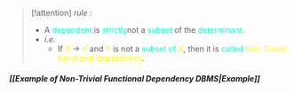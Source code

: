 >[!attention] *rule :*
>- A <span style="color:#00ffcc">dependent</span> is <span style="color:#00ffcc">strictly</span>not a <span style="color:#00ffcc">subset</span> of the <span style="color:#00ffcc">determinant</span>.
>- *i.e.*
>	- If <span style="color:#fffd01">X</span> → <span style="color:#fffd01">Y</span> and <span style="color:#fffd01">Y</span> is not a <span style="color:#00ffcc">subset of</span> <span style="color:#fffd01">X</span>, then it is <span style="color:#00ffcc">called</span> <span style="color:#fffd01">Non-Trivial functional dependency</span>.

##### *[[Example of Non-Trivial Functional Dependency DBMS|Example]]*

